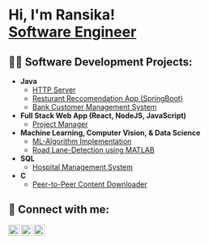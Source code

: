 <h1>Hi, I'm Ransika! <br/><a href="https://www.ransika.com/">Software Engineer</a>

<h2>👨‍💻 Software Development Projects:</h2>

- <b>Java</b>
  - [HTTP Server](https://github.com/RansikaP/ccodecrafters-http-server-java)
  - [Resturant Reccomendation App (SpringBoot)](https://github.com/AkashSivapalan/RestaurantRecommendationBackend)
  - [Bank Customer Management System](https://github.com/RansikaP/Bank-Customer-Management-System)
- <b>Full Stack Web App (React, NodeJS, JavaScript)</b>
  - [Project Manager](https://github.com/RansikaP/project-manager)
- <b>Machine Learning, Computer Vision, & Data Science</b>
  - [ML-Algorithm Implementation](https://github.com/RansikaP/ML-Algorithms)
  - [Road Lane-Detection using MATLAB](https://github.com/RansikaP/Lane-Detection-using-MATLAB)
- <b>SQL</b>
  - [Hospital Management System](https://github.com/RansikaP/Hospital-Management-System)
- <b>C</b>
  - [Peer-to-Peer Content Downloader](https://github.com/RansikaP/coe768-project)

<h2> 🤳 Connect with me:</h2>

[<img align="left" alt="RansikaP | Portfolio" width="22px" src="https://www.svgrepo.com/show/440021/person-square-fill.svg" />][website]
[<img align="left" alt="RansikaP | LinkedIn" width="22px" src="https://cdn.jsdelivr.net/npm/simple-icons@v3/icons/linkedin.svg" />][linkedin]
[<img align="left" alt="RansikaP | DevPost" width="22px" src="https://www.svgrepo.com/show/330293/devpost.svg" />][devpost]

[website]: https://www.ransika.com/
[devpost]: https://devpost.com/ransika-p27
[linkedin]: https://www.linkedin.com/in/ransika-p/

<!--
**joshmadakor1/ RansikaP** is a ✨ _special_ ✨ repository because its `README.md` (this file) appears on your GitHub profile.

Here are some ideas to get you started:

- 🔭 I’m currently working on ...
- 🌱 I’m currently learning ...
- 👯 I’m looking to collaborate on ...
- 🤔 I’m looking for help with ...
- 💬 Ask me about ...
- 📫 How to reach me: ...
- 😄 Pronouns: ...
- ⚡ Fun fact: ...
-->
